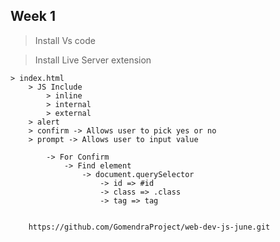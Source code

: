 ## Week 1

> Install Vs code

> Install Live Server extension

```
> index.html
	> JS Include
		> inline
		> internal
		> external
	> alert
	> confirm -> Allows user to pick yes or no
	> prompt -> Allows user to input value

		-> For Confirm
			-> Find element
				-> document.querySelector
					-> id => #id
					-> class => .class
					-> tag => tag


	https://github.com/GomendraProject/web-dev-js-june.git

```
